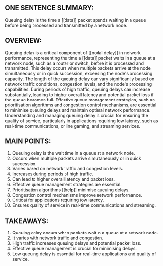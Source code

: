 ## ONE SENTENCE SUMMARY:
Queuing delay is the time a [[data]] packet spends waiting in a queue before being processed and transmitted by a network node.

## OVERVIEW:
Queuing delay is a critical component of [[nodal delay]] in network performance, representing the time a [[data]] packet waits in a queue at a network node, such as a router or switch, before it is processed and transmitted. This delay occurs when multiple packets arrive at the node simultaneously or in quick succession, exceeding the node's processing capacity. The length of the queuing delay can vary significantly based on network traffic conditions, congestion levels, and the node's processing capabilities. During periods of high traffic, queuing delays can increase substantially, leading to higher overall latency and potential packet loss if the queue becomes full. Effective queue management strategies, such as prioritisation algorithms and congestion control mechanisms, are essential to minimise queuing delays and maintain optimal network performance. Understanding and managing queuing delay is crucial for ensuring the quality of service, particularly in applications requiring low latency, such as real-time communications, online gaming, and streaming services.

## MAIN POINTS:
1. Queuing delay is the wait time in a queue at a network node.
2. Occurs when multiple packets arrive simultaneously or in quick succession.
3. Varies based on network traffic and congestion levels.
4. Increases during periods of high traffic.
5. Can lead to higher overall latency and packet loss.
6. Effective queue management strategies are essential.
7. Prioritisation algorithms [[help]] minimise queuing delays.
8. Congestion control mechanisms improve network performance.
9. Critical for applications requiring low latency.
10. Ensures quality of service in real-time communications and streaming.

## TAKEAWAYS:
1. Queuing delay occurs when packets wait in a queue at a network node.
2. It varies with network traffic and congestion.
3. High traffic increases queuing delays and potential packet loss.
4. Effective queue management is crucial for minimising delays.
5. Low queuing delay is essential for real-time applications and quality of service.